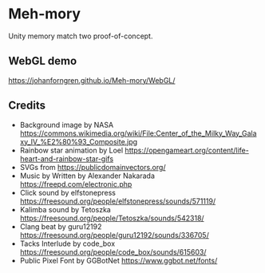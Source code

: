 # Meh-mory
Unity memory match two proof-of-concept.

## WebGL demo
https://johanforngren.github.io/Meh-mory/WebGL/

## Credits
* Background image by NASA https://commons.wikimedia.org/wiki/File:Center_of_the_Milky_Way_Galaxy_IV_%E2%80%93_Composite.jpg
* Rainbow star animation by Loel https://opengameart.org/content/life-heart-and-rainbow-star-gifs
* SVGs from https://publicdomainvectors.org/
* Music by Written by Alexander Nakarada https://freepd.com/electronic.php
* Click sound by elfstonepress https://freesound.org/people/elfstonepress/sounds/571119/
* Kalimba sound by Tetoszka https://freesound.org/people/Tetoszka/sounds/542318/
* Clang beat by guru12192 https://freesound.org/people/guru12192/sounds/336705/
* Tacks Interlude by code_box https://freesound.org/people/code_box/sounds/615603/
* Public Pixel Font by GGBotNet https://www.ggbot.net/fonts/
